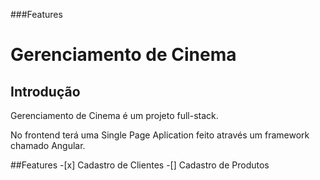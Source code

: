 <html>
 
  <body>
 
 
###Features
    <h1>Gerenciamento de Cinema</h1>
    <div class="introduction">
    <h2>Introdução</h2>
    <p>Gerenciamento de Cinema é um projeto full-stack.</p>
    <p> No frontend terá uma Single Page Aplication feito através um framework chamado Angular.</p>
    ##Features
    -[x] Cadastro de Clientes
    -[] Cadastro de Produtos
  </body>
</html>
